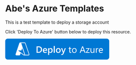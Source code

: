 # Abe's Azure Templates
This is a test template to deploy a storage account

Click 'Deploy To Azure' button below to deploy this resource.

[![Deploy To Azure](https://raw.githubusercontent.com/Azure/azure-quickstart-templates/master/1-CONTRIBUTION-GUIDE/images/deploytoazure.svg?sanitize=true)](https://portal.azure.com/#create/Microsoft.Template/uri/https%3A%2F%2Fraw.githubusercontent.com%2Fcode-with-abe%2Ftemplates%2Fmaster%2Fazuredeploy.json)
